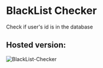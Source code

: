 # BlackList Checker

Check if user's id is in the database

## Hosted version:

![BlackList-Checker](https://ph3nx.pythonanywhere.com/)